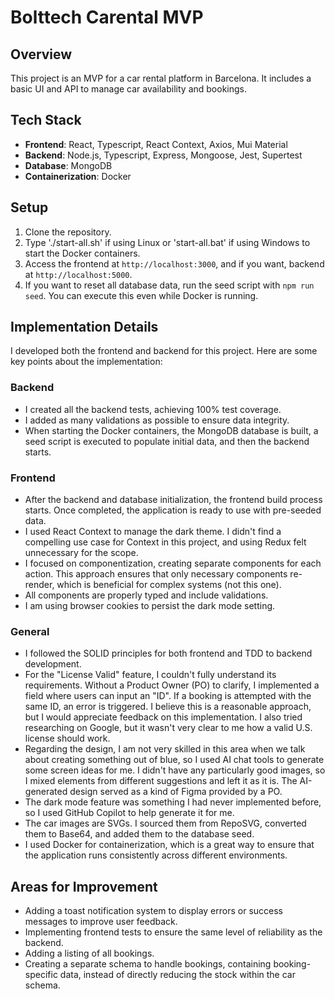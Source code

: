 # Bolttech Carental MVP

## Overview
This project is an MVP for a car rental platform in Barcelona. It includes a basic UI and API to manage car availability and bookings.

## Tech Stack
- **Frontend**: React, Typescript, React Context, Axios, Mui Material
- **Backend**: Node.js, Typescript, Express, Mongoose, Jest, Supertest
- **Database**: MongoDB
- **Containerization**: Docker

## Setup
1. Clone the repository.
2. Type './start-all.sh' if using Linux or 'start-all.bat' if using Windows to start the Docker containers.
3. Access the frontend at `http://localhost:3000`, and if you want, backend at `http://localhost:5000`.
4. If you want to reset all database data, run the seed script with `npm run seed`. You can execute this even while Docker is running.

## Implementation Details
I developed both the frontend and backend for this project. Here are some key points about the implementation:

### Backend
- I created all the backend tests, achieving 100% test coverage.
- I added as many validations as possible to ensure data integrity.
- When starting the Docker containers, the MongoDB database is built, a seed script is executed to populate initial data, and then the backend starts.

### Frontend
- After the backend and database initialization, the frontend build process starts. Once completed, the application is ready to use with pre-seeded data.
- I used React Context to manage the dark theme. I didn't find a compelling use case for Context in this project, and using Redux felt unnecessary for the scope.
- I focused on componentization, creating separate components for each action. This approach ensures that only necessary components re-render, which is beneficial for complex systems (not this one).
- All components are properly typed and include validations.
- I am using browser cookies to persist the dark mode setting.

### General
- I followed the SOLID principles for both frontend and TDD to backend development.
- For the "License Valid" feature, I couldn't fully understand its requirements. Without a Product Owner (PO) to clarify, I implemented a field where users can input an "ID". If a booking is attempted with the same ID, an error is triggered. I believe this is a reasonable approach, but I would appreciate feedback on this implementation. I also tried researching on Google, but it wasn't very clear to me how a valid U.S. license should work.
- Regarding the design, I am not very skilled in this area when we talk about creating something out of blue, so I used AI chat tools to generate some screen ideas for me. I didn't have any particularly good images, so I mixed elements from different suggestions and left it as it is. The AI-generated design served as a kind of Figma provided by a PO.
- The dark mode feature was something I had never implemented before, so I used GitHub Copilot to help generate it for me.
- The car images are SVGs. I sourced them from RepoSVG, converted them to Base64, and added them to the database seed.
- I used Docker for containerization, which is a great way to ensure that the application runs consistently across different environments.

## Areas for Improvement
- Adding a toast notification system to display errors or success messages to improve user feedback.
- Implementing frontend tests to ensure the same level of reliability as the backend.
- Adding a listing of all bookings.
- Creating a separate schema to handle bookings, containing booking-specific data, instead of directly reducing the stock within the car schema.